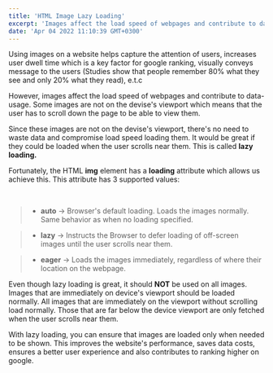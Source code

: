 ```yaml
---
title: 'HTML Image Lazy Loading'
excerpt: 'Images affect the load speed of webpages and contribute to data-usage which can have a negative impact on performance, user experience and google ranking.'
date: 'Apr 04 2022 11:10:39 GMT+0300'
---
```


Using images on a website helps capture the attention of users, increases user dwell time which is a key factor for google ranking, visually conveys message to the users (Studies show that people remember 80% what they see and only 20% what they read), e.t.c

However, images affect the load speed of webpages and contribute to data-usage. Some images are not on the devise's viewport which means that the user has to scroll down the page to be able to view them. 

Since these images are not on the devise's viewport, there's no need to waste data and compromise load speed loading them. It would be great if they could be loaded when the user scrolls near them. This is called <b>lazy loading.</b>

Fortunately, the HTML <b>img</b> element has a <b>loading</b> attribute which allows us achieve this. This attribute has 3 supported values:

<br>

> - <b>auto</b> -> Browser's default loading. Loads the images normally. Same behavior as when no loading specified.

> - <b>lazy</b> -> Instructs the Browser to defer loading of off-screen images until the user scrolls near them.

> - <b>eager</b> -> Loads the images immediately, regardless of where their location on the webpage.

Even though lazy loading is great, it should <b>NOT</b> be used on all images. Images that are immediately on device's viewport should be loaded normally.
All images that are immediately on the viewport without scrolling load normally. Those that are far below the device viewport are only fetched when the user scrolls near them.

With lazy loading, you can ensure that images are loaded only when needed to be shown. This improves the website's performance, saves data costs, ensures a better user experience and also contributes to ranking higher on google.
